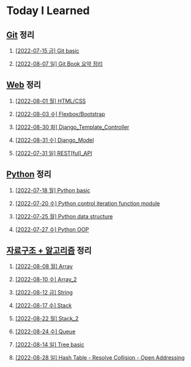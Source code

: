# Today I Learned

## [Git](/Git) 정리

1. [[2022-07-15 금] Git basic](./Git/0715_Git_basic.md)


2. [[2022-08-07 일] Git Book 요약 정리](https://github.com/kimsixsue/CS-Study/blob/master/kimsixsue/Git_GitHub.md)

## [Web](/Web) 정리

1. [[2022-08-01 월] HTML/CSS](./Web/0801_HTML_CSS.md)

2. [[2022-08-03 수] Flexbox/Bootstrap](./Web/0803_Flexbox_Bootstrap.md)

3. [[2022-08-30 화] Django_Template_Controller](./Web/0830_Django_Template_Controller.md)

4. [[2022-08-31 수] Django_Model](./Web/0831_Django_Model.md)


5. [[2022-07-31 일] REST[ful]_API](https://github.com/kimsixsue/CS-Study/blob/master/kimsixsue/RESTful_API.md)

## [Python](/Python) 정리

1. [[2022-07-18 월] Python basic](./Python/0718_Python_basic.md)

2. [[2022-07-20 수] Python control iteration function module](./Python/0720_control_iteration_function_module.md)

3. [[2022-07-25 월] Python data structure](./Python/0725_data_structure.md)

4. [[2022-07-27 수] Python OOP](./Python/0727_OOP.md)


## [자료구조 + 알고리즘](/Algorithm) 정리

1. [[2022-08-08 월] Array](./Algorithm/0808_Array.md)

2. [[2022-08-10 수] Array_2](./Algorithm/0810_Array_2.md)


3. [[2022-08-12 금] String](./Algorithm/0812_String.md)


4. [[2022-08-17 수] Stack](./Algorithm/0817_Stack.md)

5. [[2022-08-22 월] Stack_2](./Algorithm/0822_Stack_2.md)


6. [[2022-08-24 수] Queue](./Algorithm/0824_Queue.md)


7. [[2022-08-14 일] Tree basic](https://github.com/kimsixsue/CS-Study/blob/master/kimsixsue/Tree.md)


8. [[2022-08-28 일] Hash Table - Resolve Collision - Open Addressing](https://github.com/kimsixsue/CS-Study/blob/master/kimsixsue/Open_Addressing.md)